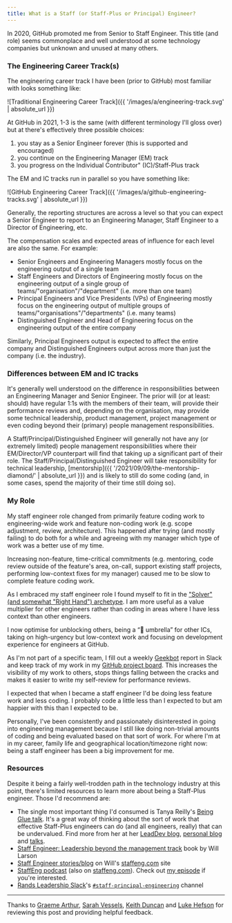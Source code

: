 ```yaml
---
title: What is a Staff (or Staff-Plus or Principal) Engineer?
---
```

In 2020, GitHub promoted me from Senior to Staff Engineer. This title (and role) seems commonplace and well understood at some technology companies but unknown and unused at many others.

### The Engineering Career Track(s)

The engineering career track I have been (prior to GitHub) most familiar with looks something like:

![Traditional Engineering Career Track]({{ '/images/a/engineering-track.svg' | absolute_url }})

At GitHub in 2021, 1-3 is the same (with different terminology I'll gloss over) but at there's effectively three possible choices:

1. you stay as a Senior Engineer forever (this is supported and encouraged)
2. you continue on the Engineering Manager (EM) track
3. you progress on the Individual Contributor" (IC)/Staff-Plus track

The EM and IC tracks run in parallel so you have something like:

![GitHub Engineering Career Track]({{ '/images/a/github-engineering-tracks.svg' | absolute_url }})

Generally, the reporting structures are across a level so that you can expect a Senior Engineer to report to an Engineering Manager, Staff Engineer to a Director of Engineering, etc.

The compensation scales and expected areas of influence for each level are also the same. For example:

- Senior Engineers and Engineering Managers mostly focus on the engineering output of a single team
- Staff Engineers and Directors of Engineering mostly focus on the engineering output of a single group of teams/"organisation"/"department" (i.e. more than one team)
- Principal Engineers and Vice Presidents (VPs) of Engineering mostly focus on the engineering output of multiple groups of teams/"organisations"/"departments" (i.e. many teams)
- Distinguished Engineer and Head of Engineering focus on the engineering output of the entire company

Similarly, Principal Engineers output is expected to affect the entire company and Distinguished Engineers output across more than just the company (i.e. the industry).

### Differences between EM and IC tracks

It's generally well understood on the difference in responsibilities between an Engineering Manager and Senior Engineer. The prior will (or at least: should) have regular 1:1s with the members of their team, will provide their performance reviews and, depending on the organisation, may provide some technical leadership, product management, project management or even coding beyond their (primary) people management responsibilities.

A Staff/Principal/Distinguished Engineer will generally not have any (or extremely limited) people management responsibilities where their EM/Director/VP counterpart will find that taking up a significant part of their role. The Staff/Principal/Distinguished Engineer will take responsibility for technical leadership, [mentorship]({{ '/2021/09/09/the-mentorship-diamond/' | absolute_url }}) and is likely to still do some coding (and, in some cases, spend the majority of their time still doing so).

### My Role

My staff engineer role changed from primarily feature coding work to engineering-wide work and feature non-coding work (e.g. scope adjustment, review, architecture). This happened after trying (and mostly failing) to do both for a while and agreeing with my manager which type of work was a better use of my time.

Increasing non-feature, time-critical commitments (e.g. mentoring, code review outside of the feature's area, on-call, support existing staff projects, performing low-context fixes for my manager) caused me to be slow to complete feature coding work.

As I embraced my staff engineer role I found myself to fit in the ["Solver" (and somewhat "Right Hand") archetype](https://staffeng.com/guides/staff-archetypes). I am more useful as a value multiplier for other engineers rather than coding in areas where I have less context than other engineers.

I now optimise for unblocking others, being a “💩 umbrella” for other ICs, taking on high-urgency but low-context work and focusing on development experience for engineers at GitHub.

As I'm not part of a specific team, I fill out a weekly [Geekbot](https://geekbot.com) report in Slack and keep track of my work in my [GitHub project board](https://docs.github.com/en/issues/organizing-your-work-with-project-boards/managing-project-boards/about-project-boards). This increases the visibility of my work to others, stops things falling between the cracks and makes it easier to write my self-review for performance reviews.

I expected that when I became a staff engineer I'd be doing less feature work and less coding. I probably code a little less than I expected to but am happier with this than I expected to be.

Personally, I've been consistently and passionately disinterested in going into engineering management because I still like doing non-trivial amounts of coding and being evaluated based on that sort of work. For where I'm at in my career, family life and geographical location/timezone right now: being a staff engineer has been a big improvement for me.

### Resources

Despite it being a fairly well-trodden path in the technology industry at this point, there's limited resources to learn more about being a Staff-Plus engineer. Those I'd recommend are:

- The single most important thing I'd consumed is Tanya Reilly's [Being Glue talk](https://noidea.dog/glue). It's a great way of thinking about the sort of work that effective Staff-Plus engineers can do (and all engineers, really) that can be undervalued. Find more from her at her [LeadDev blog](https://leaddev.com/community/tanya-reilly), [personal blog](https://noidea.dog/blog) and [talks](https://noidea.dog/talks).
- [Staff Engineer: Leadership beyond the management track](https://www.amazon.co.uk/dp/B08RMSHYGG) book by Will Larson
- [Staff Engineer stories/blog](https://staffeng.com/stories) on Will's [staffeng.com](https://staffeng.com) site
- [StaffEng podcast](https://staffeng.com/stories) (also on [staffeng.com](https://podcast.staffeng.com)). Check out [my episode](https://podcast.staffeng.com/1687069/8247672-mike-mcquaid-github) if you're interested.
- [Rands Leadership Slack](https://randsinrepose.com/welcome-to-rands-leadership-slack/)'s [`#staff-principal-engineering`](https://rands-leadership.slack.com/archives/CUAAP1A3G) channel

---

Thanks to [Graeme Arthur](https://www.graemearthur.com), [Sarah Vessels](https://github.com/cheshire137), [Keith Duncan](https://github.com/keithduncan) and [Luke Hefson](https://lukehefson.com) for reviewing this post and providing helpful feedback.
